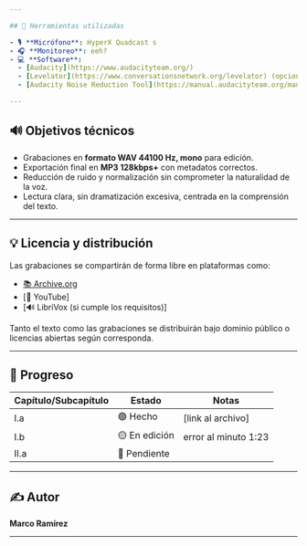 ```yaml
---

## 🧰 Herramientas utilizadas

- 🎙️ **Micrófono**: HyperX Quadcast s
- 🎧 **Monitoreo**: eeh?
- 💻 **Software**:
  - [Audacity](https://www.audacityteam.org/)
  - [Levelator](https://www.conversationsnetwork.org/levelator) (opcional para nivelado)
  - [Audacity Noise Reduction Tool](https://manual.audacityteam.org/man/noise_reduction.html)

---
```


## 🔊 Objetivos técnicos

- Grabaciones en **formato WAV 44100 Hz, mono** para edición.
- Exportación final en **MP3 128kbps+** con metadatos correctos.
- Reducción de ruido y normalización sin comprometer la naturalidad de la voz.
- Lectura clara, sin dramatización excesiva, centrada en la comprensión del texto.

---

## 💡 Licencia y distribución

Las grabaciones se compartirán de forma libre en plataformas como:

- [📚 Archive.org](https://archive.org/)
- [🎥 YouTube]
- [🔊 LibriVox (si cumple los requisitos)]

Tanto el texto como las grabaciones se distribuirán bajo dominio público o licencias abiertas según corresponda.

---

## 📆 Progreso

| Capítulo/Subcapítulo | Estado     | Notas               |
|----------------------|------------|---------------------|
| I.a                  | 🟢 Hecho     | [link al archivo]   |
| I.b                  | 🟡 En edición| error al minuto 1:23|
| II.a                 | 🔴 Pendiente|                     |

---

## ✍️ Autor

**Marco Ramírez**  

---
